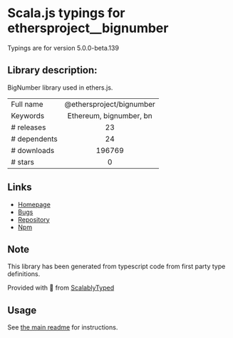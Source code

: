 
# Scala.js typings for ethersproject__bignumber

Typings are for version 5.0.0-beta.139

## Library description:
BigNumber library used in ethers.js.

|                    |                 |
| ------------------ | :-------------: |
| Full name          | @ethersproject/bignumber |
| Keywords           | Ethereum, bignumber, bn |
| # releases         | 23 |
| # dependents       | 24 |
| # downloads        | 196769 |
| # stars            | 0 |

## Links
- [Homepage](https://github.com/ethers-io/ethers.js#readme)
- [Bugs](https://github.com/ethers-io/ethers.js/issues)
- [Repository](https://github.com/ethers-io/ethers.js)
- [Npm](https://www.npmjs.com/package/%40ethersproject%2Fbignumber)
    


## Note
This library has been generated from typescript code from first party type definitions.

Provided with :purple_heart: from [ScalablyTyped](https://github.com/oyvindberg/ScalablyTyped)

## Usage
See [the main readme](../../readme.md) for instructions.



